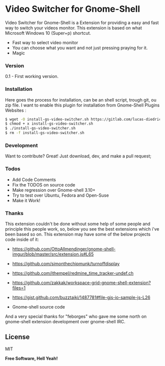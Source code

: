# Video Switcher for Gnome-Shell

Video Switcher for Gnome-Shell is a Extension for providing a easy and fast way to switch your videos monitor. This extension is based on what Microsoft Windows 10 (Super+p) shortcut.

  - Fast way to select video monitor
  - You can choose what you want and not just pressing praying for it.
  - Magic

### Version
0.1 - First working version.

### Installation

Here goes the process for installation, can be an shell script, trough git, ou zip file. I want to enable this plugin for installation from Gnome-Shell Plugins Websites :

```sh
$ wget -O install-gs-video-switcher.sh https://gitlab.com/lucas-diedrich/video-switcher/install-gs-video-switcher.sh 
$ chmod + x install-gs-video-switcher.sh 
$ ./install-gs-video-switcher.sh
$ rm -f install-gs-video-switcher.sh
```

### Development

Want to contribute? Great! Just download, dev, and make a pull request;

### Todos

 - Add Code Comments
 - Fix the TODOS on source code
 - Make regression over Gnome-shell 3.10+
 - Try to test over Ubuntu, Fedora and Open-Suse
 - Make it Work!

###	Thanks

This extension couldn't be done without some help of some people and principle this people work, so, below you see the best extensions which i've been based so on. This extension may have some of the below projects code inside of it:

 - https://github.com/OttoAllmendinger/gnome-shell-imgur/blob/master/src/extension.js#L65

 - https://github.com/simonthechipmunk/turnoffdisplay

 - https://github.com/ithempel/redmine_time_tracker-undef.ch

 - https://github.com/zakkak/workspace-grid-gnome-shell-extension?files=1

 - https://gist.github.com/buzztaiki/1487781#file-gjs-io-sample-js-L26

 - Gnome-shell source code

And a very special thanks for "feborges" who gave me some north on gnome-shell extension development over gnome-shell IRC.

License
----

MIT


**Free Software, Hell Yeah!**





